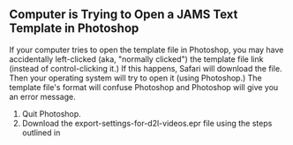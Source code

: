 ## Computer is Trying to Open a JAMS Text Template in Photoshop

If your computer tries to open the template file in Photoshop, you may have accidentally left-clicked \(aka, "normally clicked"\) the template file link \(instead of control-clicking it.\) If this happens, Safari will download the file. Then your operating system will try to open it \(using Photoshop.\) The template file's format will confuse Photoshop and Photoshop will give you an error message.

1. Quit Photoshop.
2. Download the export-settings-for-d2l-videos.epr file using the steps outlined in